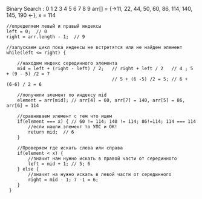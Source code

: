 Binary Search :
           0   1    2   3   4   5   6    7    8    9
arr[] = {->11, 22, 44, 50, 60, 86, 114, 140, 145, 190 <-}, x = 114

    //определяем левый и правый индексы
    left = 0;  // 0
    right = arr.length - 1;  // 9

    //запускаем цикл пока индексы не встретятся или не найдем элемент
    while(left <= right) {

        //находим индекс серединного элемента
        mid = left + (right - left) / 2;   // right + left / 2   // 4 ; 5 + (9 - 5) /2 = 7
                                           // 5 + (6 -5) /2 = 5; // 6 + (6-6) / 2 = 6

        //получили элемент по индексу mid
        element = arr[mid]; // arr[4] = 60, arr[7] = 140, arr[5] = 86, arr[6] = 114

        //сравниваем элемент с тем что ищем
        if(element === x) { // 60 != 114; 140 != 114; 86!=114; 114 === 114
            //если нашли элемент то УПС и ОК!
            return mid;  // 6
        }

        //Проверяем где искать слева или справа
        if(element < x) {
            //значит нам нужно искать в правой части от серединного
            left = mid + 1; // 5; 6
        } else {
            //значит на нужно искать в левой части от серединного
            right = mid - 1; 7 -1 = 6;
        }
     }

